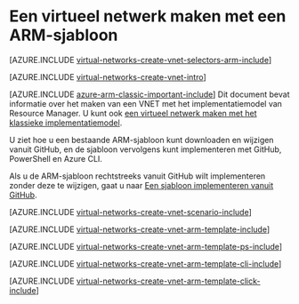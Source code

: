 <properties
   pageTitle="Een virtueel netwerk maken met een ARM-sjabloon | Microsoft Azure"
   description="Informatie over het maken van een virtueel netwerk met een ARM-sjabloon | Resource Manager."
   services="virtual-network"
   documentationCenter=""
   authors="jimdial"
   manager="carmonm"
   editor="tysonn"
   tags="azure-resource-manager"/>

<tags
   ms.service="virtual-network"
   ms.devlang="na"
   ms.topic="hero-article"
   ms.tgt_pltfrm="na"
   ms.workload="infrastructure-services"
   ms.date="03/15/2016"
   ms.author="jdial"/>


# Een virtueel netwerk maken met een ARM-sjabloon

[AZURE.INCLUDE [virtual-networks-create-vnet-selectors-arm-include](../../includes/virtual-networks-create-vnet-selectors-arm-include.md)]

[AZURE.INCLUDE [virtual-networks-create-vnet-intro](../../includes/virtual-networks-create-vnet-intro-include.md)]

[AZURE.INCLUDE [azure-arm-classic-important-include](../../includes/azure-arm-classic-important-include.md)] Dit document bevat informatie over het maken van een VNET met het implementatiemodel van Resource Manager. U kunt ook [een virtueel netwerk maken met het klassieke implementatiemodel](virtual-networks-create-vnet-classic-pportal.md).

U ziet hoe u een bestaande ARM-sjabloon kunt downloaden en wijzigen vanuit GitHub, en de sjabloon vervolgens kunt implementeren met GitHub, PowerShell en Azure CLI.

Als u de ARM-sjabloon rechtstreeks vanuit GitHub wilt implementeren zonder deze te wijzigen, gaat u naar [Een sjabloon implementeren vanuit GitHub](#deploy-the-arm-template-by-using-click-to-deploy).

[AZURE.INCLUDE [virtual-networks-create-vnet-scenario-include](../../includes/virtual-networks-create-vnet-scenario-include.md)]

[AZURE.INCLUDE [virtual-networks-create-vnet-arm-template-include](../../includes/virtual-networks-create-vnet-arm-template-include.md)]

[AZURE.INCLUDE [virtual-networks-create-vnet-arm-template-ps-include](../../includes/virtual-networks-create-vnet-arm-template-ps-include.md)]

[AZURE.INCLUDE [virtual-networks-create-vnet-arm-template-cli-include](../../includes/virtual-networks-create-vnet-arm-template-cli-include.md)]

[AZURE.INCLUDE [virtual-networks-create-vnet-arm-template-click-include](../../includes/virtual-networks-create-vnet-arm-template-click-include.md)]


<!--HONumber=Sep16_HO3-->



